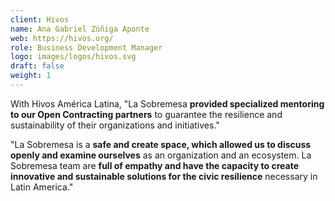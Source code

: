 ```yaml
---
client: Hivos
name: Ana Gabriel Zúñiga Aponte
web: https://hivos.org/
role: Business Development Manager
logo: images/logos/hivos.svg
draft: false
weight: 1
---
```


With Hivos América Latina, "La Sobremesa **provided specialized mentoring to our Open Contracting partners** to guarantee the resilience and sustainability of their organizations and initiatives."

"La Sobremesa is a **safe and create space, which allowed us to discuss openly and examine ourselves** as an organization and an ecosystem. La Sobremesa team are **full of empathy and have the capacity to create innovative and sustainable solutions for the civic resilience** necessary in Latin America."